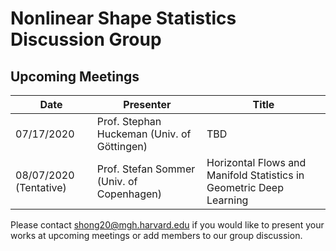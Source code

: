 # Nonlinear Shape Statistics Discussion Group

Upcoming Meetings
-----------------

| Date                   | Presenter                                   | Title                                                               |
|------------------------|---------------------------------------------|---------------------------------------------------------------------|
| 07/17/2020             | Prof. Stephan Huckeman (Univ. of Göttingen) | TBD                                                                 |
| 08/07/2020 (Tentative) | Prof. Stefan Sommer (Univ. of Copenhagen)   | Horizontal Flows and Manifold Statistics in Geometric Deep Learning |



Please contact shong20@mgh.harvard.edu if you would like to present your works at upcoming meetings or add members to our group discussion. 

